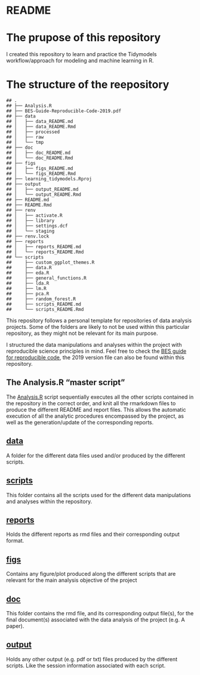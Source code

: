 README
================

# The prupose of this repository

I created this repository to learn and practice the Tidymodels
workflow/approach for modeling and machine learning in R.

# The structure of the reepository

    ## .
    ## ├── Analysis.R
    ## ├── BES-Guide-Reproducible-Code-2019.pdf
    ## ├── data
    ## │   ├── data_README.md
    ## │   ├── data_README.Rmd
    ## │   ├── processed
    ## │   ├── raw
    ## │   └── tmp
    ## ├── doc
    ## │   ├── doc_README.md
    ## │   └── doc_README.Rmd
    ## ├── figs
    ## │   ├── figs_README.md
    ## │   └── figs_README.Rmd
    ## ├── learning_tidymodels.Rproj
    ## ├── output
    ## │   ├── output_README.md
    ## │   └── output_README.Rmd
    ## ├── README.md
    ## ├── README.Rmd
    ## ├── renv
    ## │   ├── activate.R
    ## │   ├── library
    ## │   ├── settings.dcf
    ## │   └── staging
    ## ├── renv.lock
    ## ├── reports
    ## │   ├── reports_README.md
    ## │   └── reports_README.Rmd
    ## └── scripts
    ##     ├── custom_ggplot_themes.R
    ##     ├── data.R
    ##     ├── eda.R
    ##     ├── general_functions.R
    ##     ├── lda.R
    ##     ├── lm.R
    ##     ├── pca.R
    ##     ├── random_forest.R
    ##     ├── scripts_README.md
    ##     └── scripts_README.Rmd

This repository follows a personal template for repositories of data
analysis projects. Some of the folders are likely to not be used within
this particular repository, as they might not be relevant for its main
purpose.

I structured the data manipulations and analyses within the project with
reproducible science principles in mind. Feel free to check the [BES
guide for reproducible
code](https://www.britishecologicalsociety.org/wp-content/uploads/2019/06/BES-Guide-Reproducible-Code-2019.pdf?utm_source=web&utm_medium=web&utm_campaign=better_science),
the 2019 version file can also be found within this repository.

## The Analysis.R “master script”

The [Analysis.R](Analysis.R) script sequentially executes all the other
scripts contained in the repository in the correct order, and knit all
the rmarkdown files to produce the different README and report files.
This allows the automatic execution of all the analytic procedures
encompassed by the project, as well as the generation/update of the
corresponding reports.

## [data](data)

A folder for the different data files used and/or produced by the
different scripts.

## [scripts](scripts)

This folder contains all the scripts used for the different data
manipulations and analyses within the repository.

## [reports](reports)

Holds the different reports as rmd files and their corresponding output
format.

## [figs](figs)

Contains any figure/plot produced along the different scripts that are
relevant for the main analysis objective of the project

## [doc](doc)

This folder contains the rmd file, and its corresponding output file(s),
for the final document(s) associated with the data analysis of the
project (e.g. A paper).

## [output](output)

Holds any other output (e.g. pdf or txt) files produced by the different
scripts. Like the session information associated with each script.

